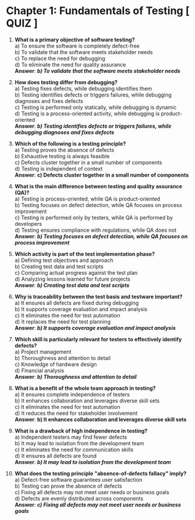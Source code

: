 # Chapter 1: Fundamentals of Testing [ QUIZ ]

1.  **What is a primary objective of software testing?**  
    a) To ensure the software is completely defect-free  
    b) To validate that the software meets stakeholder needs  
    c) To replace the need for debugging  
    d) To eliminate the need for quality assurance  
    **Answer**: ***b) To validate that the software meets stakeholder needs***
    
2.  **How does testing differ from debugging?**  
    a) Testing fixes defects, while debugging identifies them  
    b) Testing identifies defects or triggers failures, while debugging diagnoses and fixes defects  
    c) Testing is performed only statically, while debugging is dynamic  
    d) Testing is a process-oriented activity, while debugging is product-oriented  
    **Answer**: ***b) Testing identifies defects or triggers failures, while debugging diagnoses and fixes defects***
    
3.  **Which of the following is a testing principle?**  
    a) Testing proves the absence of defects  
    b) Exhaustive testing is always feasible  
    c) Defects cluster together in a small number of components  
    d) Testing is independent of context  
    **Answer**: **c) Defects cluster together in a small number of components**
    
4.  **What is the main difference between testing and quality assurance (QA)?**  
    a) Testing is process-oriented, while QA is product-oriented  
    b) Testing focuses on defect detection, while QA focuses on process improvement  
    c) Testing is performed only by testers, while QA is performed by developers  
    d) Testing ensures compliance with regulations, while QA does not  
    **Answer**: ***b) Testing focuses on defect detection, while QA focuses on process improvement***
    
5.  **Which activity is part of the test implementation phase?**  
    a) Defining test objectives and approach  
    b) Creating test data and test scripts  
    c) Comparing actual progress against the test plan  
    d) Analyzing lessons learned for future projects  
    **Answer**: ***b) Creating test data and test scripts***
    
6.  **Why is traceability between the test basis and testware important?**  
    a) It ensures all defects are fixed during debugging  
    b) It supports coverage evaluation and impact analysis  
    c) It eliminates the need for test automation  
    d) It replaces the need for test planning  
    **Answer**: ***b) It supports coverage evaluation and impact analysis***
    
7.  **Which skill is particularly relevant for testers to effectively identify defects?**  
    a) Project management  
    b) Thoroughness and attention to detail  
    c) Knowledge of hardware design  
    d) Financial analysis  
    **Answer**: ***b) Thoroughness and attention to detail***
    
8.  **What is a benefit of the whole team approach in testing?**  
    a) It ensures complete independence of testers  
    b) It enhances collaboration and leverages diverse skill sets  
    c) It eliminates the need for test automation  
    d) It reduces the need for stakeholder involvement  
    **Answer**: **b) It enhances collaboration and leverages diverse skill sets**
    
9.  **What is a drawback of high independence in testing?**  
    a) Independent testers may find fewer defects  
    b) It may lead to isolation from the development team  
    c) It eliminates the need for communication skills  
    d) It ensures all defects are found  
    **Answer**: ***b) It may lead to isolation from the development team***
    
10.  **What does the testing principle "absence-of-defects fallacy" imply?**  
    a) Defect-free software guarantees user satisfaction  
    b) Testing can prove the absence of defects  
    c) Fixing all defects may not meet user needs or business goals  
    d) Defects are evenly distributed across components  
    **Answer**: ***c) Fixing all defects may not meet user needs or business goals***
